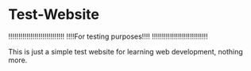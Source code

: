 # Test-Website
!!!!!!!!!!!!!!!!!!!!!!!!!!!!
!!!!For testing purposes!!!!
!!!!!!!!!!!!!!!!!!!!!!!!!!!!

This is just a simple test website for learning web development, nothing more.
